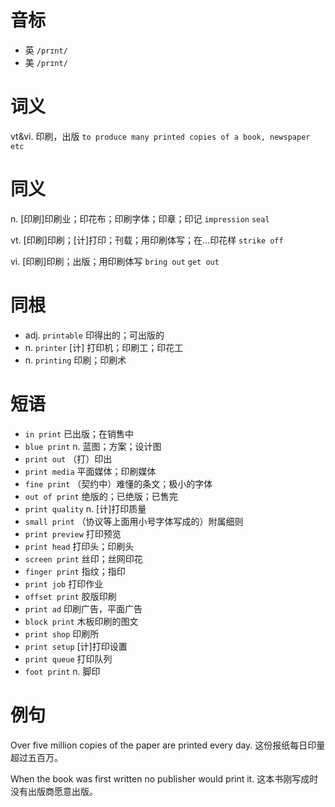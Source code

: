 # 音标

- 英 `/prɪnt/`
- 美 `/prɪnt/`

# 词义

vt&vi. 印刷，出版
`to produce many printed copies of a book, newspaper etc`

# 同义

n. [印刷]印刷业；印花布；印刷字体；印章；印记
`impression` `seal`

vt. [印刷]印刷；[计]打印；刊载；用印刷体写；在…印花样
`strike off`

vi. [印刷]印刷；出版；用印刷体写
`bring out` `get out`

# 同根

- adj. `printable` 印得出的；可出版的
- n. `printer` [计] 打印机；印刷工；印花工
- n. `printing` 印刷；印刷术

# 短语

- `in print` 已出版；在销售中
- `blue print` n. 蓝图；方案；设计图
- `print out` （打）印出
- `print media` 平面媒体；印刷媒体
- `fine print` （契约中）难懂的条文；极小的字体
- `out of print` 绝版的；已绝版；已售完
- `print quality` n. [计]打印质量
- `small print` （协议等上面用小号字体写成的）附属细则
- `print preview` 打印预览
- `print head` 打印头；印刷头
- `screen print` 丝印；丝网印花
- `finger print` 指纹；指印
- `print job` 打印作业
- `offset print` 胶版印刷
- `print ad` 印刷广告，平面广告
- `block print` 木板印刷的图文
- `print shop` 印刷所
- `print setup` [计]打印设置
- `print queue` 打印队列
- `foot print` n. 脚印

# 例句

Over five million copies of the paper are printed every day.
这份报纸每日印量超过五百万。

When the book was first written no publisher would print it.
这本书刚写成时没有出版商愿意出版。


